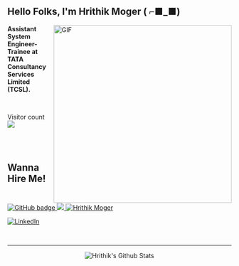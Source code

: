 <h2 align="left">Hello Folks, I'm <strong>Hrithik Moger ( ⌐■_■) </strong></h2>
 
 <img align="right" alt="GIF" src="https://www.mygo.ge/uploads/blog/1584023795.jpg" width="400"/>

<p align="left"><strong> Assistant System Engineer-Trainee at TATA Consultancy Services Limited (TCSL).  </strong></p> <br>

<p align="left"> Visitor count
	<br>
  <img src="https://profile-counter.glitch.me/Hrithik Moger/count.svg" />
</p>
<br>
<br>
<h2><strong>Wanna Hire Me!</strong></h2>
<p>
  <a href="https://github.com/Hrithik12153?tab=followers">
    <img src="https://img.shields.io/github/followers/Hrithik12153?label=Followers&logo=GitHub&style=for-the-badge" alt="GitHub badge" />
  </a>
  <a href="https://twitter.com/Hrithik39917870">
    <img src="https://img.shields.io/twitter/follow/Hrithik39917870?label=Twitter&logo=twitter&style=for-the-badge" />
  </a>	
  <a href="https://portfoliohrithik.netlify.app/"><img src="https://img.shields.io/badge/-My%20Portfolio-Black?style=for-the-badge" alt="Hrithik Moger" /></a>
	
  <a href="https://www.linkedin.com/in/hrithik-moger-7477021b7/"><img src="https://img.shields.io/badge/LinkedIn-%230077B5.svg?style=for-the-badge&logo=linkedin&logoColor=white" alt="LinkedIn"></a>
		
</p>

<!-- ### Connect with me: -->

<br />

---
<p align="center">
<img alt="Hrithik's Github Stats" src="https://github-readme-stats.vercel.app/api?username=Hrithik12153&show_icons=true&hide_border=true" />
</p>
 
